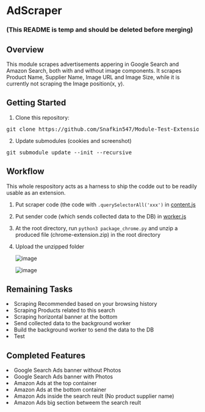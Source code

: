 # AdScraper 
### (This README is temp and should be deleted before merging)

## Overview
This module scrapes advertisements appering in Google Search and Amazon Search, both with and without image components.
It scrapes Product Name, Supplier Name, Image URL and Image Size, while it is currently not scraping the Image position(x, y).

## Getting Started
1) Clone this repository:
<pre>
git clone https://github.com/Snafkin547/Module-Test-Extension.git
</pre>

2) Update submodules (cookies and screenshot)
<pre>
git submodule update --init --recursive
</pre>


## Workflow

This whole respository acts as a harness to ship the codde out to be readily usable as an extension.

1) Put scraper code (the code with `.querySelectorAll('xxx')` in <a href="https://github.com/Snafkin547/Module-Test-Extension/blob/AD_scraper/modules/AdScraper/js/content.js">content.js</a>

2) Put sender code (which sends collected data to the DB) in <a href="https://github.com/Snafkin547/Module-Test-Extension/blob/AD_scraper/modules/AdScraper/js/worker.js">worker.js </a>

3) At the root directory, run `python3 package_chrome.py` and unzip a produced file (chrome-extension.zip) in the root directory

4) Upload the unzipped folder 
<ul>

<Step1>

![image](https://user-images.githubusercontent.com/62607343/207383200-c0599d5c-afbe-4905-8968-33c4f03be86e.png)


<Step2>

![image](https://user-images.githubusercontent.com/62607343/207383385-cf3cbc16-852d-4030-80ed-99e886f2b4d6.png)

</ul>

## Remaining Tasks

<li> Scraping Recommended based on your browsing history
<li> Scraping Products related to this search
<li> Scraping horizontal banner at the bottom

<li> Send collected data to the background worker
<li> Build the background worker to send the data to the DB

<li> Test
 
## Completed Features

<li> Google Search Ads banner without Photos
<li> Google Search Ads banner with Photos  

<li> Amazon Ads at the top container
<li> Amazon Ads at the bottom container  
<li> Amazon Ads inside the search reult (No product supplier name)
<li> Amazon Ads big section betweem the search reult
  
